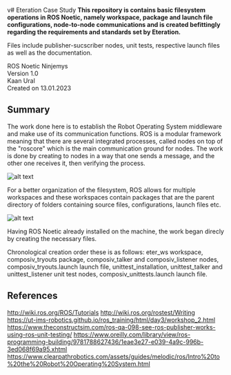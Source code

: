 v# Eteration Case Study
**This repository is contains basic filesystem operations in ROS Noetic, namely workspace, package and launch file configurations, node-to-node communications and is created befittingly regarding the requirements and standards set by Eteration.**

Files include publisher-sucscriber nodes, unit tests, respective launch files as well as the documentation.

ROS Noetic Ninjemys  
Version 1.0  
Kaan Ural  
Created on 13.01.2023  


## Summary
 The work done here is to establish the Robot Operating System middleware and make use of its communication functions. ROS is a modular framework meaning that there are several integrated processes, called nodes on top of the "roscore" which is the main communication ground for nodes. The work is done by creating to nodes in a way that one sends a message, and the other one receives it, then verifying the process.   
 

![alt text](https://www.clearpathrobotics.com/assets/guides/melodic/ros/_images/ros101four.png)

For a better organization of the filesystem, ROS allows for multiple workspaces and these workspaces contain packages that are the parent directory of folders containing source files, configurations, launch files etc.

![alt text](https://www.oreilly.com/api/v2/epubs/9781788627436/files/assets/070b1970-a7b7-43b5-93c6-b4aff111747c.png)


Having ROS Noetic already installed on the machine, the work began direcly by creating the necessary files.

Chronological creation order these is as follows:
eter_ws workspace, 
composiv_tryouts package, 
composiv_talker and composiv_listener nodes,
composiv_tryouts.launch launch file,
unittest_installation, unittest_talker and unittest_listener unit test nodes,
composiv_unittests.launch launch file.



 ## References

http://wiki.ros.org/ROS/Tutorials
http://wiki.ros.org/rostest/Writing
https://ut-ims-robotics.github.io/ros_training/html/day3/workshop_2.html
https://www.theconstructsim.com/ros-qa-098-see-ros-publisher-works-using-ros-unit-testing/
https://www.oreilly.com/library/view/ros-programming-building/9781788627436/1eae3e27-e039-4a9c-996b-3ed068f69a95.xhtml
https://www.clearpathrobotics.com/assets/guides/melodic/ros/Intro%20to%20the%20Robot%20Operating%20System.html

